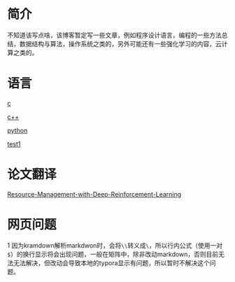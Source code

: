 # 简介

不知道该写点啥，该博客暂定写一些文章，例如程序设计语言，编程的一些方法总结，数据结构与算法，操作系统之类的，另外可能还有一些强化学习的内容，云计算之类的。



# 语言

[c](files/c-language.md)

[c++]()

[python](files/python.md)



[test1](test/latex-formula.md)



# 论文翻译

[Resource-Management-with-Deep-Reinforcement-Learning](files\Resource-Management-with-Deep-Reinforcement-Learning)



# 网页问题

1 因为kramdown解析markdwon时，会将`\\`转义成`\`，所以行内公式（使用一对`$`）的换行显示将会出现问题，一般在矩阵中，除非改动markdown，否则目前无法无法解决，但改动会导致本地的typora显示有问题，所以暂时不解决这个问题。